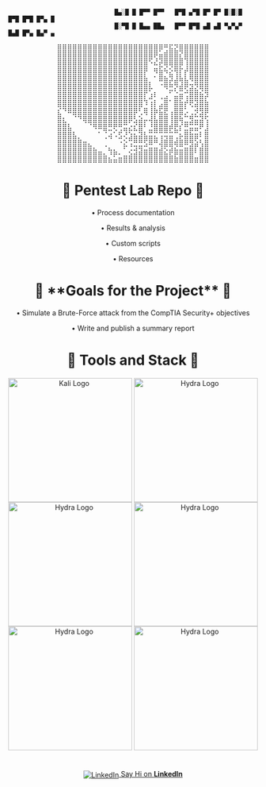 ```
                              █▄░█ █ █▀▀ █▀▀   █▀█ ▄▀█ █▀ █▀ █░█░█ █▀█ █▀█ █▀▄ █
                              █░▀█ █ █▄▄ ██▄   █▀▀ █▀█ ▄█ ▄█ ▀▄▀▄▀ █▄█ █▀▄ █▄▀ ▄
```
<div align="center">
<pre>
⣿⣿⣿⣿⣿⣿⣿⣿⣿⣿⣿⣿⣿⣿⣿⣿⣿⣿⣿⣿⡿⢛⣯⣝⣿⣿⣿⣿⣿⣿
⣿⣿⣿⣿⣿⣿⣿⣿⣿⣿⣿⣿⣿⣿⣿⣿⣿⣿⣿⢟⣶⣿⣿⣿⣎⣿⣿⣿⣿⣿
⣿⣿⣿⣿⣿⣿⣿⣿⣿⣿⣿⣿⣿⣿⣿⣿⣿⣿⠑⠮⣞⢿⢿⣿⡿⢸⣿⣿⣿⣿
⣿⣿⣿⣿⣿⣿⣿⣿⣿⣿⣿⣿⣿⣿⣿⣿⣿⡟⠀⠻⣷⠳⣕⢻⡏⡞⣿⣿⣿⣿
⣿⣿⣿⣿⣿⣿⣿⣿⣿⣿⣿⣿⣿⣿⣿⣿⣿⣷⡀⠁⠿⣷⡽⣼⢷⣧⠻⣿⣿⣿
⣿⣿⣿⣿⣿⣿⣿⣿⣿⣿⣿⣿⣿⣿⣿⣿⣿⣿⡧⠀⠈⠻⣛⡝⣾⢟⣽⣝⢿⣿
⣿⣿⣿⣿⣿⣿⣿⣿⣿⣿⣿⣿⣿⣿⣿⣿⣿⡏⣰⠇⢀⣠⠁⣬⣶⢩⣿⣿⣷⡽
⣿⣿⣿⣿⣿⣿⣿⣿⣿⣿⣿⣿⣿⣿⣿⣿⣿⠹⢰⡇⣠⣿⠁⣿⣷⡞⢟⣽⣿⣷
⣎⠙⠿⣿⣿⣿⣿⣿⣿⣿⣿⣿⣿⣿⣿⡿⢃⢿⢸⡷⣯⣟⢠⣿⣿⡡⢀⡺⣻⡿
⣿⣆⠀⠈⠙⢿⣿⣿⣿⣿⣿⣿⣿⣿⡿⣣⣵⡤⢼⣧⣿⣿⢸⣿⢷⣉⣻⣭⣽⢫
⣿⣿⣧⠀⠀⠀⠈⠻⠿⣿⣛⢟⢛⣭⣔⣎⣿⠃⣘⣿⣿⣿⡾⣟⡎⣛⣭⣭⠟⣸
⣿⣿⣿⣧⡀⠀⠀⠀⠁⢈⢴⠡⣫⢜⣱⣦⣽⣧⣭⣍⢩⢭⣭⢉⡦⣿⣷⣶⠇⣿
⣿⣿⣿⣿⣿⣶⣄⠀⠀⢀⠀⠀⠐⣕⢩⣛⣛⣫⠿⠛⢼⣿⣿⢾⣿⠿⣻⣵⢣⣿
⣿⣿⣿⣿⣿⣿⣿⣷⣤⡀⢳⣦⡀⠁⢔⣺⣽⣶⣿⣿⣾⣕⡾⣷⣶⣿⣿⠇⣿⣿
⣿⣿⣿⣿⣿⣿⣿⣿⣿⣿⣦⣥⣶⣿⣿⣿⣿⣿⣿⣿⣿⣿⣿⣷⣿⣿⣿⣶⣿⣿
</pre>
</div>
<h1 align="center">🧪 Pentest Lab Repo 🧪 </h1>

<div align="center">
  <p>• Process documentation</p>
  <p>• Results & analysis</p>
  <p>• Custom scripts</p>
  <p>• Resources</p>
</div>
<h1 align="center">🎯 **Goals for the Project** 🎯 </h1>
<div align="center">
  <p>• Simulate a Brute-Force attack from the CompTIA Security+ objectives</p>
  <p>• Write and publish a summary report</p>
</div> 

<h1  align="center" >🔧 Tools and Stack 🔧</h1>
<div  align="center">
  <img src="https://upload.wikimedia.org/wikipedia/commons/2/2b/Kali-dragon-icon.svg" alt="Kali Logo" style="vertical-align:middle; width: 250px; height: 250px;" />
  <img src="https://www.kali.org/tools/hydra/images/hydra-logo.svg" alt="Hydra Logo" style="vertical-align:middle; width: 250px; height: 250px;" />
  <img src="https://swimburger.net/media/ppnn3pcl/azure.png" alt="Hydra Logo" style="vertical-align:middle; width: 250px; height: 250px;" />
  <img src="https://upload.wikimedia.org/wikipedia/commons/7/73/Logo_nmap.png" alt="Hydra Logo" style="vertical-align:middle;width: 250px; height: 250px;" />
  <img src="https://upload.wikimedia.org/wikipedia/commons/thumb/f/ff/VirtualBox_2024_Logo.svg/1200px-VirtualBox_2024_Logo.svg.png" alt="Hydra Logo" style="vertical-align:middle;width: 250px; height: 250px;" />
  <img src="https://upload.wikimedia.org/wikipedia/commons/c/c3/Python-logo-notext.svg" alt="Hydra Logo" style="vertical-align:middle;width: 250px; height: 250px;" />
  
</div>

<h1> </h1>
<p align="center">
  <a href="https://www.linkedin.com/in/jacobbria" target="_blank">
    <img src="https://cdn-icons-png.flaticon.com/24/174/174857.png" alt="LinkedIn" style="vertical-align:middle" />
     Say Hi on <strong>LinkedIn</strong>
  </a>
</p>

